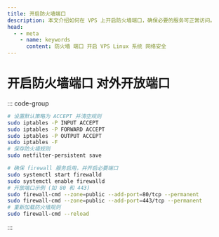 ```yaml
---
title: 开启防火墙端口
description: 本文介绍如何在 VPS 上开启防火墙端口，确保必要的服务可正常访问。
head:
  - - meta
    - name: keywords
      content: 防火墙 端口 开启 VPS Linux 系统 网络安全
---
```


# 开启防火墙端口 对外开放端口

::: code-group

```sh [Ubuntu/Debian]
# 设置默认策略为 ACCEPT 并清空规则
sudo iptables -P INPUT ACCEPT
sudo iptables -P FORWARD ACCEPT
sudo iptables -P OUTPUT ACCEPT
sudo iptables -F
# 保存防火墙规则
sudo netfilter-persistent save
```

```sh [Centos]
# 确保 firewall 服务启用，并开启必要端口
sudo systemctl start firewalld
sudo systemctl enable firewalld
# 开放端口示例 (如 80 和 443)
sudo firewall-cmd --zone=public --add-port=80/tcp --permanent
sudo firewall-cmd --zone=public --add-port=443/tcp --permanent
# 重新加载防火墙规则
sudo firewall-cmd --reload
```

:::

